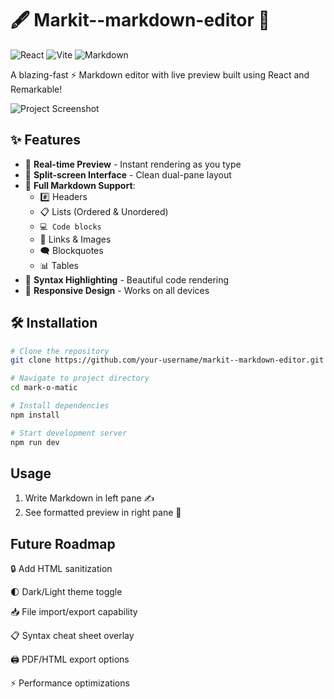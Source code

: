 # 🖋️ Markit--markdown-editor 📖

![React](https://img.shields.io/badge/React-18.2.0-%2361DAFB?logo=react)
![Vite](https://img.shields.io/badge/Vite-4.4.5-%646CFF?logo=vite)
![Markdown](https://img.shields.io/badge/Powered%20By-Remarkable-%23000000?logo=markdown)

A blazing-fast ⚡ Markdown editor with live preview built using React and Remarkable!

![Project Screenshot](./screenshot.png) <!-- Add actual screenshot path -->

## ✨ Features

- 🚀 **Real-time Preview** - Instant rendering as you type
- 🎨 **Split-screen Interface** - Clean dual-pane layout
- 📝 **Full Markdown Support**:
  - #️⃣ Headers
  - 📋 Lists (Ordered & Unordered)
  - `💻 Code blocks`
  - 🔗 Links & Images
  - 🗨️ Blockquotes
  - 📊 Tables
- 🌈 **Syntax Highlighting** - Beautiful code rendering
- 📱 **Responsive Design** - Works on all devices

## 🛠️ Installation

```bash
# Clone the repository
git clone https://github.com/your-username/markit--markdown-editor.git

# Navigate to project directory
cd mark-o-matic

# Install dependencies
npm install

# Start development server
npm run dev
```

## Usage

1. Write Markdown in left pane ✍️  
2. See formatted preview in right pane 👀

## Future Roadmap
🔒 Add HTML sanitization

🌓 Dark/Light theme toggle

📥 File import/export capability

📋 Syntax cheat sheet overlay

🖨️ PDF/HTML export options

⚡ Performance optimizations
